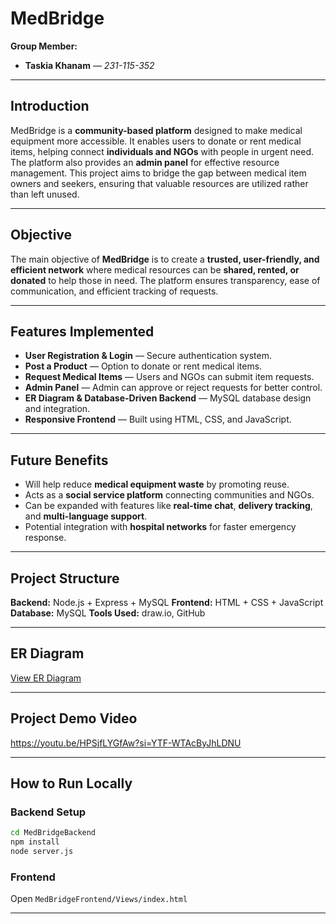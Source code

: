# **MedBridge**
**Group Member:**

* **Taskia Khanam** — *231-115-352*

---

##  Introduction

MedBridge is a **community-based platform** designed to make medical equipment more accessible. It enables users to donate or rent medical items, helping connect **individuals and NGOs** with people in urgent need. The platform also provides an **admin panel** for effective resource management.
This project aims to bridge the gap between medical item owners and seekers, ensuring that valuable resources are utilized rather than left unused.

---

##  Objective

The main objective of **MedBridge** is to create a **trusted, user-friendly, and efficient network** where medical resources can be **shared, rented, or donated** to help those in need. The platform ensures transparency, ease of communication, and efficient tracking of requests.

---

##  Features Implemented

* **User Registration & Login** — Secure authentication system.
* **Post a Product** — Option to donate or rent medical items.
* **Request Medical Items** — Users and NGOs can submit item requests.
* **Admin Panel** — Admin can approve or reject requests for better control.
* **ER Diagram & Database-Driven Backend** — MySQL database design and integration.
* **Responsive Frontend** — Built using HTML, CSS, and JavaScript.

---

##  Future Benefits

* Will help reduce **medical equipment waste** by promoting reuse.
* Acts as a **social service platform** connecting communities and NGOs.
* Can be expanded with features like **real-time chat**, **delivery tracking**, and **multi-language support**.
* Potential integration with **hospital networks** for faster emergency response.

---

##  Project Structure

**Backend:** Node.js + Express + MySQL
**Frontend:** HTML + CSS + JavaScript
**Database:** MySQL
**Tools Used:** draw\.io, GitHub

---

##  ER Diagram

[View ER Diagram](https://drive.google.com/file/d/1cuIEGCqGqtj1I7QVpB5epWXyvGvwebCw/view?usp=sharing)

---

##  Project Demo Video

https://youtu.be/HPSjfLYGfAw?si=YTF-WTAcByJhLDNU

---

##  How to Run Locally

### Backend Setup

```bash
cd MedBridgeBackend
npm install
node server.js
```

### Frontend

Open `MedBridgeFrontend/Views/index.html` 

---

